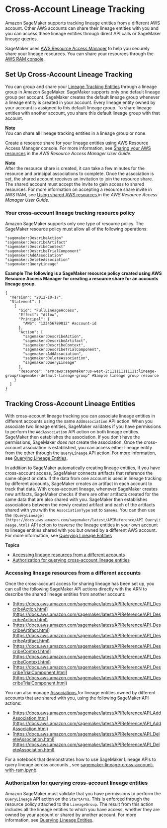# Cross\-Account Lineage Tracking<a name="xaccount-lineage-tracking"></a>

Amazon SageMaker supports tracking lineage entities from a different AWS account\. Other AWS accounts can share their lineage entities with you and you can access these lineage entities through direct API calls or SageMaker lineage queries\.

SageMaker uses [AWS Resource Access Manager](https://docs.aws.amazon.com/ram/latest/userguide/what-is.html) to help you securely share your lineage resources\. You can share your resources through the [AWS RAM console](https://console.aws.amazon.com/ram/home)\.



## Set Up Cross\-Account Lineage Tracking<a name="setup-xaccount-lineage-tracking"></a>

You can group and share your [Lineage Tracking Entities](lineage-tracking-entities.md) through a lineage group in Amazon SageMaker\. SageMaker supports only one default lineage group per account\. SageMaker creates the default lineage group whenever a lineage entity is created in your account\. Every lineage entity owned by your account is assigned to this default lineage group\. To share lineage entities with another account, you share this default lineage group with that account\.

**Note**  
You can share all lineage tracking entities in a lineage group or none\.

Create a resource share for your lineage entities using AWS Resource Access Manager console\. For more information, see [Sharing your AWS resources](https://docs.aws.amazon.com/ram/latest/userguide/getting-started-sharing.html) in the *AWS Resource Access Manager User Guide*\.

**Note**  
After the resource share is created, it can take a few minutes for the resource and principal associations to complete\. Once the association is set, the shared account receives an invitation to join the resource share\. The shared account must accept the invite to gain access to shared resources\. For more information on accepting a resource share invite in AWS RAM, see [Using shared AWS resources ](https://docs.aws.amazon.com/ram/latest/userguide/getting-started-shared.html) in the *AWS Resource Access Manager User Guide*\.

### Your cross\-account lineage tracking resource policy<a name="setup-xaccount-lineage-tracking"></a>

Amazon SageMaker supports only one type of resource policy\. The SageMaker resource policy must allow all of the following operations:

```
"sagemaker:DescribeAction"
"sagemaker:DescribeArtifact"
"sagemaker:DescribeContext"
"sagemaker:DescribeTrialComponent"
"sagemaker:AddAssociation"
"sagemaker:DeleteAssociation"
"sagemaker:QueryLineage"
```

**Example The following is a SageMaker resource policy created using AWS Resource Access Manager for creating a resource share for an accounts lineage group\.**  

```
{
  "Version": "2012-10-17",
  "Statement": [
    {
      "Sid": "FullLineageAccess",
      "Effect": "Allow",
      "Principal": {
        "AWS": "123456789012" #account-id
      },
      "Action": [
        "sagemaker:DescribeAction",
        "sagemaker:DescribeArtifact",
        "sagemaker:DescribeContext",
        "sagemaker:DescribeTrialComponent",
        "sagemaker:AddAssociation",
        "sagemaker:DeleteAssociation",
        "sagemaker:QueryLineage"
      ],
      "Resource": "arn:aws:sagemaker:us-west-2:111111111111:lineage-group/sagemaker-default-lineage-group" #Sample lineage group resource 
    }
  ]
}
```

## Tracking Cross\-Account Lineage Entities<a name="tracking-lineage-xaccount"></a>

With cross\-account lineage tracking you can associate lineage entities in different accounts using the same `AddAssociation` API action\. When you associate two lineage entities, SageMaker validates if you have permissions to perform the `AddAssociation` API action on both lineage entities\. SageMaker then establishes the association\. If you don’t have the permissions, SageMaker *does not* create the association\. Once the cross\-account association is established, you can access either lineage entity from the other through the `QueryLineage` API action\. For more information, see [Querying Lineage Entities](querying-lineage-entities.md)\.

In addition to SageMaker automatically creating lineage entities, if you have cross\-account access, SageMaker connects artifacts that reference the same object or data\. If the data from one account is used in lineage tracking by different accounts, SageMaker creates an artifact in each account to track that data\. With cross\-account lineage, whenever SageMaker creates new artifacts, SageMaker checks if there are other artifacts created for the same data that are also shared with you\. SageMaker then establishes associations between the newly created artifact and each of the artifacts shared with you with the `AssociationType` set to `SameAs`\. You can then use the `[QueryLineage](https://docs.aws.amazon.com/sagemaker/latest/APIReference/API_QueryLineage.html)` API action to traverse the lineage entities in your own account to lineage entities shared with you but owned by a different AWS account\. For more information, see [Querying Lineage Entities](querying-lineage-entities.md)

**Topics**
+ [Accessing lineage resources from a different accounts](#tracking-lineage-xaccount-accessing-resources)
+ [Authorization for querying cross\-account lineage entities](#tracking-lineage-xaccount-authorization)

### Accessing lineage resources from a different accounts<a name="tracking-lineage-xaccount-accessing-resources"></a>

Once the cross\-account access for sharing lineage has been set up, you can call the following SageMaker API actions directly with the ARN to describe the shared lineage entities from another account:
+ [https://docs.aws.amazon.com/sagemaker/latest/APIReference/API_DescribeAction.html](https://docs.aws.amazon.com/sagemaker/latest/APIReference/API_DescribeAction.html)
+ [https://docs.aws.amazon.com/sagemaker/latest/APIReference/API_DescribeArtifact.html](https://docs.aws.amazon.com/sagemaker/latest/APIReference/API_DescribeArtifact.html)
+ [https://docs.aws.amazon.com/sagemaker/latest/APIReference/API_DescribeContext.html](https://docs.aws.amazon.com/sagemaker/latest/APIReference/API_DescribeContext.html)
+ [https://docs.aws.amazon.com/sagemaker/latest/APIReference/API_DescribeTrialComponent.html](https://docs.aws.amazon.com/sagemaker/latest/APIReference/API_DescribeTrialComponent.html)

You can also manage [Associations ](https://docs.aws.amazon.com/sagemaker/latest/dg/lineage-tracking-entities.html)for lineage entities owned by different accounts that are shared with you, using the following SageMaker API actions: 
+ [https://docs.aws.amazon.com/sagemaker/latest/APIReference/API_AddAssociation.html](https://docs.aws.amazon.com/sagemaker/latest/APIReference/API_AddAssociation.html)
+ [https://docs.aws.amazon.com/sagemaker/latest/APIReference/API_DeleteAssociation.html](https://docs.aws.amazon.com/sagemaker/latest/APIReference/API_DeleteAssociation.html)

For a notebook that demonstrates how to use SageMaker Lineage APIs to query lineage across accounts\., see [sagemaker\-lineage\-cross\-account\-with\-ram\.ipynb](https://github.com/aws/amazon-sagemaker-examples/blob/master/sagemaker-lineage/sagemaker-lineage-cross-account-with-ram.ipynb)\.

### Authorization for querying cross\-account lineage entities<a name="tracking-lineage-xaccount-authorization"></a>

Amazon SageMaker must validate that you have permissions to perform the `QueryLineage` API action on the `StartArns`\. This is enforced through the resource policy attached to the `LineageGroup`\.  The result from this action includes all the lineage entities to which you have access, whether they are owned by your account or shared by another account\. For more information, see [Querying Lineage Entities](querying-lineage-entities.md)\.
